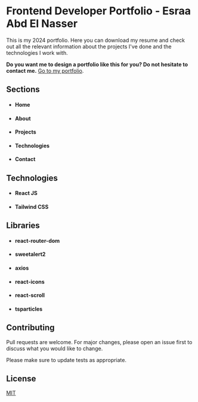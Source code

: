# Frontend Developer Portfolio - Esraa Abd El Nasser

This is my 2024 portfolio. Here you can download my resume and check out all the relevant information about the projects I've done and the technologies I work with.





**Do you want me to design a portfolio like this for you? Do not hesitate to contact me.**
[Go to my portfolio](https://github.com/esraa-abdo3/portfolio-esraaabdelnasser "portfolio"). 

## Sections

- #### Home
- #### About
- #### Projects
- #### Technologies
- #### Contact
  

## Technologies

- #### React JS
- #### Tailwind CSS

## Libraries

- #### react-router-dom
- #### sweetalert2
- #### axios
- #### react-icons
- #### react-scroll
- #### tsparticles



## Contributing

Pull requests are welcome. For major changes, please open an issue first
to discuss what you would like to change.

Please make sure to update tests as appropriate.

## License

[MIT](https://choosealicense.com/licenses/mit/)
